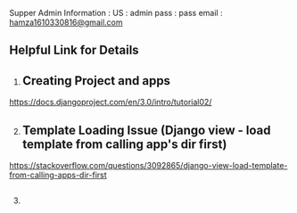 Supper Admin Information : 
US : admin 
pass : pass 
email : hamza1610330816@gmail.com

## Helpful Link for Details


01. ## Creating Project and apps


https://docs.djangoproject.com/en/3.0/intro/tutorial02/


02. ## Template Loading Issue (Django view - load template from calling app's dir first)


https://stackoverflow.com/questions/3092865/django-view-load-template-from-calling-apps-dir-first


03. ## 